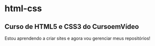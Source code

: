 # html-css
 ## Curso de HTML5 e CSS3 do CursoemVídeo
 Estou aprendendo a criar sites e agora vou gerenciar meus repositórios!

